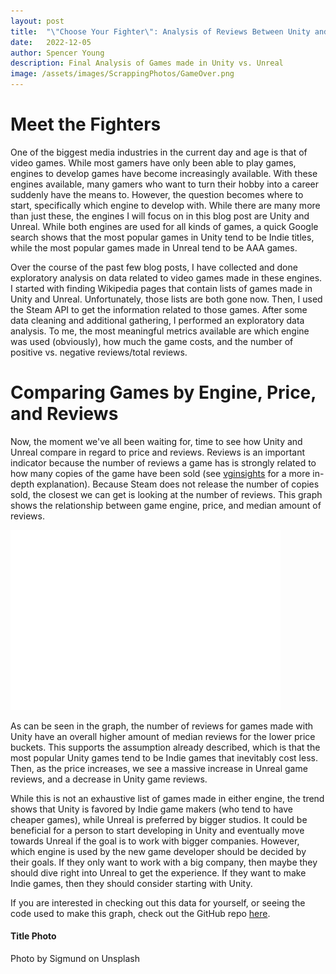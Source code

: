 ```yaml
---
layout: post
title:  "\"Choose Your Fighter\": Analysis of Reviews Between Unity and Unreal Engines"
date:   2022-12-05
author: Spencer Young
description: Final Analysis of Games made in Unity vs. Unreal
image: /assets/images/ScrappingPhotos/GameOver.png
---
```


# Meet the Fighters

One of the biggest media industries in the current day and age is that of video games. While most gamers have only been able to play games, engines to develop games have become increasingly available. With these engines available, many gamers who want to turn their hobby into a career suddenly have the means to. However, the question becomes where to start, specifically which engine to develop with. While there are many more than just these, the engines I will focus on in this blog post are Unity and Unreal. While both engines are used for all kinds of games, a quick Google search shows that the most popular games in Unity tend to be Indie titles, while the most popular games made in Unreal tend to be AAA games.  

Over the course of the past few blog posts, I have collected and done exploratory analysis on data related to video games made in these engines. I started with finding Wikipedia pages that contain lists of games made in Unity and Unreal. Unfortunately, those lists are both gone now. Then, I used the Steam API to get the information related to those games. After some data cleaning and additional gathering, I performed an exploratory data analysis. To me, the most meaningful metrics available are which engine was used (obviously), how much the game costs, and the number of positive vs. negative reviews/total reviews. 

# Comparing Games by Engine, Price, and Reviews

Now, the moment we've all been waiting for, time to see how Unity and Unreal compare in regard to price and reviews. Reviews is an important indicator because the number of reviews a game has is strongly related to how many copies of the game have been sold (see [vginsights](https://vginsights.com/insights/article/how-to-estimate-steam-video-game-sales) for a more in-depth explanation). Because Steam does not release the number of copies sold, the closest we can get is looking at the number of reviews. This graph shows the relationship between game engine, price, and median amount of reviews.

![Figure](https://github.com/SpencerYoung66/stat386-projects/raw/main/assets/images/DataStory/PriceEngineReviewGraph.png)

As can be seen in the graph, the number of reviews for games made with Unity have an overall higher amount of median reviews for the lower price buckets. This supports the assumption already described, which is that the most popular Unity games tend to be Indie games that inevitably cost less. Then, as the price increases, we see a massive increase in Unreal game reviews, and a decrease in Unity game reviews. 

While this is not an exhaustive list of games made in either engine, the trend shows that Unity is favored by Indie game makers (who tend to have cheaper games), while Unreal is preferred by bigger studios. It could be beneficial for a person to start developing in Unity and eventually move towards Unreal if the goal is to work with bigger companies. However, which engine is used by the new game developer should be decided by their goals. If they only want to work with a big company, then maybe they should dive right into Unreal to get the experience. If they want to make Indie games, then they should consider starting with Unity. 

If you are interested in checking out this data for yourself, or seeing the code used to make this graph, check out the GitHub repo [here](https://github.com/SpencerYoung66/UnityUnrealSteamData).


#### Title Photo
Photo by Sigmund on Unsplash
  



